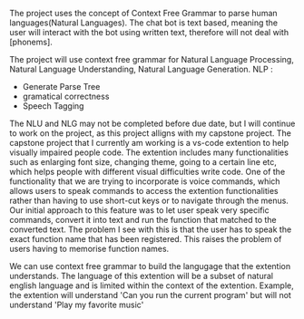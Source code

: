 The project uses the concept of Context Free Grammar to parse human languages(Natural Languages).
The chat bot is text based, meaning the user will interact with the bot using written text, therefore will not deal with 
[phonems]. 

The project will use context free grammar for Natural Language Processing, Natural Language Understanding, Natural Language Generation. 
NLP : 
- Generate Parse Tree
- gramatical correctness
- Speech Tagging

The NLU and NLG may not be completed before due date, but I will continue to work on the project, as this project alligns with my capstone project. 
The capstone project that I currently am working is a vs-code extention to help visually impaired people code. The extention includes many functionalities such as enlarging font size, changing theme, going to a certain line etc, which helps people with different visual difficulties write code. 
One of the functionality that we are trying to incorporate is voice commands, which allows users to speak commands to access the extention functionalities rather than having to use short-cut keys or to navigate through the menus. 
Our initial approach to this feature was to let user speak very specific commands, convert it into text and run the function that matched to the converted text. 
The problem I see with this is that the user has to speak the exact function name that has been registered. This raises the problem of users having to memorise function names. 

We can use context free grammar to build the langugage that the extention understands. The language of this extention will be a subset of natural english language and is limited within the context of the extention. 
Example, the extention will understand 'Can you run the current program' but will not understand 'Play my favorite music'



